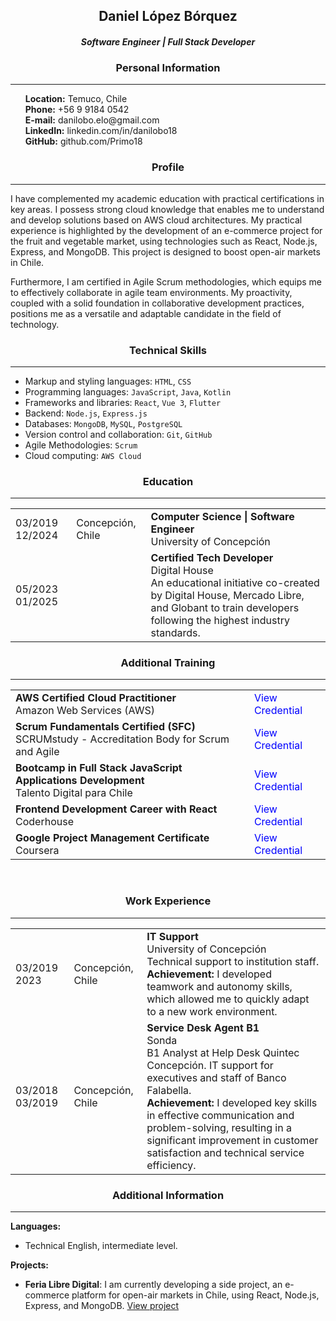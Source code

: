 <h2 align="center"><strong>Daniel López Bórquez</strong></h2>
<h4 align="center"><center><i>Software Engineer | Full Stack Developer</i></center></h4>

### <center>**Personal Information**</center>
---
<ul style="list-style-type: none;">
  <li><strong>Location:</strong> Temuco, Chile</li>
  <li><strong>Phone:</strong> +56 9 9184 0542</li>
  <li><strong>E-mail:</strong> <a href="mailto:danilobo.elo@gmail.com" style="text-decoration: none; color: inherit;">danilobo.elo@gmail.com</a></li>
  <li><strong>LinkedIn:</strong> <a href="https://linkedin.com/in/danilobo18" style="text-decoration: none; color: inherit;">linkedin.com/in/danilobo18</a></li>
  <li><strong>GitHub:</strong> <a href="https://github.com/Primo18" style="text-decoration: none; color: inherit;">github.com/Primo18</a></li>
</ul>

### <center>**Profile**</center>
---
I have complemented my academic education with practical certifications in key areas. I possess strong cloud knowledge that enables me to understand and develop solutions based on AWS cloud architectures. My practical experience is highlighted by the development of an e-commerce project for the fruit and vegetable market, using technologies such as React, Node.js, Express, and MongoDB. This project is designed to boost open-air markets in Chile.

Furthermore, I am certified in Agile Scrum methodologies, which equips me to effectively collaborate in agile team environments. My proactivity, coupled with a solid foundation in collaborative development practices, positions me as a versatile and adaptable candidate in the field of technology.

### <center>**Technical Skills**</center>
---
- Markup and styling languages: `HTML`, `CSS`
- Programming languages: `JavaScript`, `Java`, `Kotlin`
- Frameworks and libraries: `React`, `Vue 3`, `Flutter`
- Backend: `Node.js`, `Express.js`
- Databases: `MongoDB`, `MySQL`, `PostgreSQL`
- Version control and collaboration: `Git`, `GitHub`
- Agile Methodologies: `Scrum`
- Cloud computing: `AWS Cloud`

### <center>**Education**</center>
---
<table>
  <tr>
    <td>03/2019 12/2024</td>
    <td>Concepción, Chile</td>
    <td>
      <strong>Computer Science | Software Engineer</strong><br>
      University of Concepción
    </td>
  </tr>
  <tr>
    <td>05/2023 01/2025</td>
    <td></td>
    <td>
      <strong>Certified Tech Developer</strong><br>
      Digital House<br>
      An educational initiative co-created by Digital House, Mercado Libre, and Globant to train developers following the highest industry standards.
    </td>
  </tr>
</table>

### <center>**Additional Training**</center>
---
<table style="width: 100%;">
  <tr>
    <td>
      <strong>AWS Certified Cloud Practitioner</strong><br>
      Amazon Web Services (AWS)  
    </td>
    <td>
    <a href="https://www.credly.com/badges/07981116-ef6a-4f41-8073-270585d6ad70/linked_in_profile" style="text-decoration: none; color: blue;">View Credential</a>
    </td>
  </tr>
  <tr>
    <td>
      <strong>Scrum Fundamentals Certified (SFC)</strong><br>
      SCRUMstudy - Accreditation Body for Scrum and Agile
    </td>
    <td>
    <a href="https://www.scrumstudy.com/certification/verify?type=SFC&number=991785" style="text-decoration: none; color: blue;">View Credential</a>
    </td>
  </tr>
    <tr>
    <td>
      <strong>Bootcamp in Full Stack JavaScript Applications Development</strong><br>
      Talento Digital para Chile
    </td>
    <td>
    <a href="https://www.acreditta.com/credential/32055ab5-f75a-46ed-9c30-425f65551398?utm_source=linkedin_profile&resource_type=badge&resource=32055ab5-f75a-46ed-9c30-425f65551398" style="text-decoration: none; color: blue;">View Credential</a>
    </td>
  </tr>
  <tr>
    <td>
      <strong>Frontend Development Career with React</strong><br>
      Coderhouse
    </td>
    <td>
    <a href="https://www.coderhouse.cl/certificados/64e549e6c5e0d33f4e0042bb" style="text-decoration: none; color: blue;">View Credential</a>
    </td>
  </tr>
  <tr>
    <td>
      <strong>Google Project Management Certificate</strong><br>
      Coursera
    </td>
    <td>
    <a href="https://www.credly.com/badges/47bc4f5d-1efa-4ce3-aeb0-a09345f0e4b8/linked_in_profile" style="text-decoration: none; color: blue;">View Credential</a>
    </td>
  </tr>
</table>


<br>

### <center>**Work Experience**</center>
---
<table>
  <tr>
    <td>03/2019 2023</td>
    <td>Concepción, Chile</td>
    <td>
      <strong>IT Support</strong><br>
      University of Concepción<br>
      Technical support to institution staff.<br>
      <strong>Achievement:</strong> I developed teamwork and autonomy skills, which allowed me to quickly adapt to a new work environment.
    </td>
  </tr>
  <tr>
    <td>03/2018 03/2019</td>
    <td>Concepción, Chile</td>
    <td>
      <strong>Service Desk Agent B1</strong><br>
      Sonda<br>
      B1 Analyst at Help Desk Quintec Concepción. IT support for executives and staff of Banco Falabella.<br>
      <strong>Achievement:</strong> I developed key skills in effective communication and problem-solving, resulting in a significant improvement in customer satisfaction and technical service efficiency.
    </td>
  </tr>
</table>

### <center>**Additional Information**</center>
---
**Languages:**
- Technical English, intermediate level.
  
**Projects:**
- **Feria Libre Digital**: I am currently developing a side project, an e-commerce platform for open-air markets in Chile, using React, Node.js, Express, and MongoDB. [View project](https://react.ferialibre.app/)
